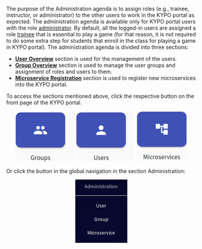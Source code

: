 The purpose of the Administration agenda is to assign roles (e.g., trainee, instructor, or administrator) to the other users to work in the KYPO portal as expected. The administration agenda is available only for KYPO portal users with the role [administrator](../../../user-guide-advanced/users-and-groups/roles/#administrator). By default, all the logged-in users are assigned a role [trainee](../../../user-guide-advanced/users-and-groups/roles/#trainee) that is essential to play a game (for that reason, it is not required to do some extra step for students that enroll in the class for playing a game in KYPO portal).
The administration agenda is divided into three sections: 

* **[User Overview](./users.md)** section is used for the management of the users. 
* **[Group Overview](./groups.md)** section is used to manage the user groups and assignment of roles and users to them.
* **[Microservice Registration](microservices.md)** section is used to register new microservices into the KYPO portal. 

To access the sections mentioned above, click the respective button on the front page of the KYPO portal.

<p align="center">
  <img src="../../../img/user-guide-basic/administration-agenda/overview/home-page-groups-button.png"> <img src="../../../img/user-guide-basic/administration-agenda/overview/home-page-users-button.png">  <img src="../../../img/user-guide-basic/administration-agenda/overview/home-page-microservices-button.png">
</p>

Or click the button in the global navigation in the section Administration:

<p align="center">
  <img src="../../../img/user-guide-basic/administration-agenda/overview/administration-left-panel.png">
</p>
